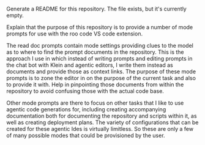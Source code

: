 Generate a README for this repository. The file exists, but it's currently empty. 

Explain that the purpose of this repository is to provide a number of mode prompts for use with the roo code VS code extension. 

The read doc prompts contain mode settings providing clues to the model as to where to find the prompt documents in the repository. This is the approach I use in which instead of writing prompts and editing prompts in the chat bot with Klein and agentic editors, I write them instead as documents and provide those as context links. The purpose of these mode prompts is to zone the editor in on the purpose of the current task and also to provide it with. Help in pinpointing those documents from within the repository to avoid confusing those with the actual code base. 

Other mode prompts are there to focus on other tasks that I like to use agentic code generations for, including creating accompanying documentation both for documenting the repository and scripts within it, as well as creating deployment plans. The variety of configurations that can be created for these agentic Ides is virtually limitless. So these are only a few of many possible modes that could be provisioned by the user. 